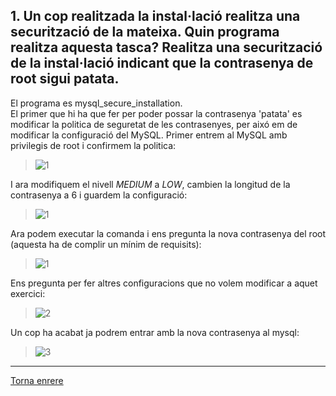 ## 1. Un cop realitzada la instal·lació realitza una securització de la mateixa. Quin programa realitza aquesta tasca? Realitza una securització de la instal·lació indicant que la contrasenya de root sigui patata.

El programa es mysql_secure_installation.  
El primer que hi ha que fer per poder possar la contrasenya 'patata' es modificar la politica de seguretat de les contrasenyes, per aixó em de modificar la configuració del MySQL.
Primer entrem al MySQL amb privilegis de root i confirmem la politica:
> ![1](https://image.ibb.co/eOTNJk/Captura.png)  

I ara modifiquem el nivell _MEDIUM_ a _LOW_, cambien la longitud de la contrasenya a 6 i guardem la configuració:  
> ![1](https://image.ibb.co/cQekpQ/Captura.png)  

Ara podem executar la comanda i ens pregunta la nova contrasenya del root (aquesta ha de complir un mínim de requisits):  
> ![1](https://i.imgur.com/POrffOl.png)  
  
Ens pregunta per fer altres configuracions que no volem modificar a aquet exercici:  
> ![2](https://i.imgur.com/RTPzSBi.png)  
  
Un cop ha acabat ja podrem entrar amb la nova contrasenya al mysql:  
> ![3](https://i.imgur.com/PM5Obyd.png)  

***
[Torna enrere](https://github.com/Josep88/MP10UF2-A1)
